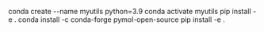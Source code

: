 conda create --name myutils python=3.9
conda activate myutils
pip install -e .
conda install -c conda-forge pymol-open-source
pip install -e .